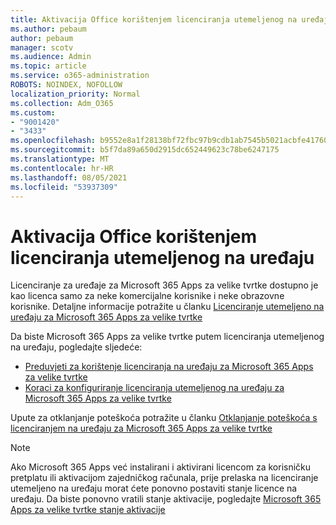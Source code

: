 ```yaml
---
title: Aktivacija Office korištenjem licenciranja utemeljenog na uređaju
ms.author: pebaum
author: pebaum
manager: scotv
ms.audience: Admin
ms.topic: article
ms.service: o365-administration
ROBOTS: NOINDEX, NOFOLLOW
localization_priority: Normal
ms.collection: Adm_O365
ms.custom:
- "9001420"
- "3433"
ms.openlocfilehash: b9552e8a1f28138bf72fbc97b9cdb1ab7545b5021acbfe417602d49d351de4c2
ms.sourcegitcommit: b5f7da89a650d2915dc652449623c78be6247175
ms.translationtype: MT
ms.contentlocale: hr-HR
ms.lasthandoff: 08/05/2021
ms.locfileid: "53937309"
---
```

# <a name="activating-office-using-device-based-licensing"></a>Aktivacija Office korištenjem licenciranja utemeljenog na uređaju

Licenciranje za uređaje za Microsoft 365 Apps za velike tvrtke dostupno je kao licenca samo za neke komercijalne korisnike i neke obrazovne korisnike. Detaljne informacije potražite u članku [Licenciranje utemeljeno na uređaju za Microsoft 365 Apps za velike tvrtke](https://docs.microsoft.com/deployoffice/device-based-licensing)

Da biste Microsoft 365 Apps za velike tvrtke putem licenciranja utemeljenog na uređaju, pogledajte sljedeće:

- [Preduvjeti za korištenje licenciranja na uređaju za Microsoft 365 Apps za velike tvrtke](https://docs.microsoft.com/deployoffice/device-based-licensing#requirements-for-using-device-based-licensing-for-microsoft-365-apps-for-enterprise)
- [Koraci za konfiguriranje licenciranja utemeljenog na uređaju za Microsoft 365 Apps za velike tvrtke](https://docs.microsoft.com/deployoffice/device-based-licensing#steps-to-configure-device-based-licensing-for-microsoft-365-apps-for-enterprise)

Upute za otklanjanje poteškoća potražite u članku [Otklanjanje poteškoća s licenciranjem na uređaju za Microsoft 365 Apps za velike tvrtke](https://docs.microsoft.com/deployoffice/device-based-licensing#troubleshoot-device-based-licensing-for-microsoft-365-apps-for-enterprise)

> [!NOTE]
> Ako Microsoft 365 Apps već instalirani i aktivirani licencom za korisničku pretplatu ili aktivacijom zajedničkog računala, prije prelaska na licenciranje utemeljeno na uređaju morat ćete ponovno postaviti stanje licence na uređaju. Da biste ponovno vratili stanje aktivacije, pogledajte [Microsoft 365 Apps za velike tvrtke stanje aktivacije](https://docs.microsoft.com/office/troubleshoot/activation/reset-office-365-proplus-activation-state)
